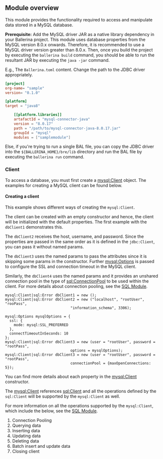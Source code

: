 ## Module overview

This module provides the functionality required to access and manipulate data stored in a MySQL database.  

**Prerequisite:** Add the MySQL driver JAR as a native library dependency in your Ballerina project. 
This module uses database properties from the MySQL version 8.0.x onwards. Therefore, it is recommended to use a 
MySQL driver version greater than 8.0.x. Then, once you build the project by executing the `ballerina build`
command, you should be able to run the resultant JAR by executing the `java -jar` command.

E.g., The `Ballerina.toml` content.
Change the path to the JDBC driver appropriately.

```toml
[project]
org-name= "sample"
version= "0.1.0"

[platform]
target = "java8"

    [[platform.libraries]]
    artafactId = "mysql-connector-java"
    version = "8.0.17"
    path = "/path/to/mysql-connector-java-8.0.17.jar"
    groupId = "mysql"
    modules = ["samplemodule"]
``` 

Else, if you're trying to run a single BAL file, you can copy the JDBC driver into the `${BALLERINA_HOME}/bre/lib` directory and 
run the BAL file by executing the `ballerina run` command.

### Client
To access a database, you must first create a 
[mysql:Client](https://ballerina.io/learn/api-docs/ballerina/api-docs/mysql/clients/Client.html) object. 
The examples for creating a MySQL client can be found below.

#### Creating a client
This example shows different ways of creating the `mysql:Client`. 

The client can be created with an empty constructor and hence, the client will be initialized with the default properties. 
The first example with the `dbClient1` demonstrates this.

The `dbClient2` receives the host, username, and password. Since the properties are passed in the same order as it is defined 
in the `jdbc:Client`, you can pass it without named params.

The `dbClient3` uses the named params to pass the attributes since it is skipping some params in the constructor. 
Further [mysql:Options](https://ballerina.io/learn/api-docs/ballerina/api-docs/mysql/records/Options.html) 
is passed to configure the SSL and connection timeout in the MySQL client. 

Similarly, the `dbClient4` uses the named params and it provides an unshared connection pool in the type of 
[sql:ConnectionPool](https://ballerina.io/learn/api-docs/ballerina/api-docs/sql/records/ConnectionPool.html) 
to be used within the client. 
For more details about connection pooling, see the [SQL Module](https://ballerina.io/learn/api-docs/ballerina/sql/index.html).

```ballerina
mysql:Client|sql:Error dbClient1 = new ();
mysql:Client|sql:Error dbClient2 = new ("localhost", "rootUser", "rooPass", 
                              "information_schema", 3306);
                              
mysql:Options mysqlOptions = {
  ssl: {
    mode: mysql:SSL_PREFERRED
  },
  connectTimeoutInSeconds: 10
};
mysql:Client|sql:Error dbClient3 = new (user = "rootUser", password = "rootPass",
                              options = mysqlOptions);
mysql:Client|sql:Error dbClient3 = new (user = "rootUser", password = "rootPass",
                              connectionPool = {maxOpenConnections: 5});
```
You can find more details about each property in the
[mysql:Client](https://ballerina.io/learn/api-docs/ballerina/api-docs/mysql/clients/Client.html) constructor. 

The [mysql:Client](https://ballerina.io/learn/api-docs/ballerina/api-docs/mysql/clients/Client.html) references 
[sql:Client](https://ballerina.io/learn/api-docs/ballerina/api-docs/sql/clients/Client.html) and all the operations 
defined by the `sql:Client` will be supported by the `mysql:Client` as well. 

For more information on all the operations supported by the `mysql:Client`, which include the below, see the [SQL Module](https://ballerina.io/learn/api-docs/ballerina/sql/index.html).

1. Connection Pooling
2. Querying data
3. Inserting data
4. Updating data
5. Deleting data
6. Batch insert and update data
7. Closing client
